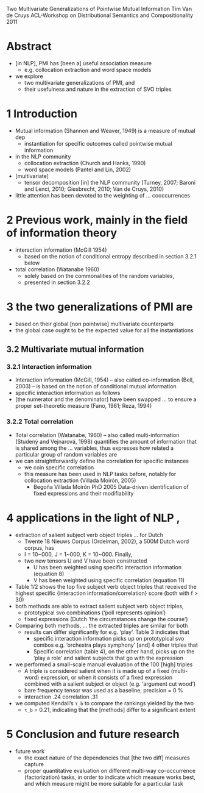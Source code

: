 Two Multivariate Generalizations of Pointwise Mutual Information
Tim Van de Cruys
ACL-Workshop on Distributional Semantics and Compositionality 2011

# Abstract

* [in NLP], PMI has [been a] useful association measure
  * e.g. collocation extraction and word space models
* we explore
  * two multivariate generalizations of PMI, and
  * their usefulness and nature in the extraction of SVO triples

# 1 Introduction

* Mutual information (Shannon and Weaver, 1949) is a measure of mutual dep
  * instantiation for specific outcomes called pointwise mutual information
* in the NLP community
  * collocation extraction (Church and Hanks, 1990)
  * word space models (Pantel and Lin, 2002)
* [multivariate]
  * tensor decomposition [in] the NLP community (Turney, 2007;
    Baroni and Lenci, 2010; Giesbrecht, 2010; Van de Cruys, 2010)
* little attention has been devoted to the weighting of ...  cooccurrences

# 2 Previous work, mainly in the field of information theory

* interaction information (McGill 1954)
  * based on the notion of conditional entropy
    described in section 3.2.1 below
* total correlation (Watanabe 1960)
  * solely based on the commonalities of the random variables,
  * presented in section 3.2.2

# 3 the two generalizations of PMI are

* based on their global [non pointwise] multivariate counterparts
* the global case ought to be the expected value for all the instantiations

## 3.2 Multivariate mutual information

### 3.2.1 Interaction information

* Interaction information (McGill, 1954) –
  also called co-information (Bell, 2003) – is
  based on the notion of conditional mutual information
* specific interaction information as follows
* [the numerator and the denominator] have been swapped ... to ensure a proper
  set-theoretic measure (Fano, 1961; Reza, 1994)

### 3.2.2 Total correlation

* Total correlation (Watanabe, 1960) –
  also called multi-information (Studený and Vejnarová, 1998)
  quantifies the amount of information that is shared among the ... variables,
  thus expresses how related a particular group of random variables are
* we can straightforwardly define the correlation for specific instances
  * we coin specific correlation
  * this measure has been used in NLP tasks before, notably
    for collocation extraction (Villada Moirón, 2005)
    * Begoña Villada Moirón
      PhD 2005
      Data-driven identification of fixed expressions and their modifiability

# 4 applications in the light of NLP ,

* extraction of salient subject verb object triples ... for Dutch
  * Twente 18 Nieuws Corpus (Ordelman, 2002), a 500M Dutch word corpus, has
  * I = 10~000, J = 1~000, K = 10~000. Finally,
  * two new tensors U and V have been constructed
    * U has been weighted using specific interaction information (equation 8)
    * V has been weighted using specific correlation (equation 11)
* Table 1/2 shows the top five subject verb object triples that received the
  highest specific {interaction information/correlation} score
  (both with f > 30)
* both methods are able to extract salient subject verb object triples,
  * prototypical svo combinations (‘poll represents opinion’)
  * fixed expressions (Dutch ‘the circumstances change the course’)
* Comparing both methods, ... the extracted triples are similar for both
  * results can differ significantly for e.g. ‘play’.  Table 3 indicates that
    * specific interaction information picks up on prototypical svo combos
      e.g. ‘orchestra plays symphony’ [and] 4 other triples that
    * Specific correlation (table 4), on the other hand, picks up on the
      ‘play a role’ and salient subjects that go with the expression
* we performed a small-scale manual evaluation of the 100 [high] triples
  * A triple is considered salient when it is
    made up of a fixed (multi-word) expression, or when it
    consists of a fixed expression combined with a salient subject or object
    (e.g. ‘argument cut wood’)
  * bare frequency tensor was used as a baseline, precision = 0 %
  * interaction .24
    correlation .31
* we computed Kendall’s `τ_b` to compare the rankings yielded by the two
  * `τ_b` = 0.21, indicating that the [methods] differ to a significant extent

# 5 Conclusion and future research

* future work
  * the exact nature of the dependencies that [the two diff]  measures capture
  * proper quantitative evaluation on different multi-way co-occurrence
    (factorization) tasks, in order to indicate which measure works best, and
    which measure might be more suitable for a particular task
